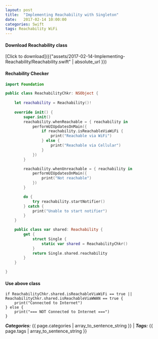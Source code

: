 ```yaml
---
layout: post
title:  "Implementing Reachability with Singleton"
date:   2017-02-14 10:00:00
categories: Swift
tags: Reachability WiFi
---
```


#### Download Reachability class

[Click to download]({{"assets/2017-02-14-Implementing-Reachability/Reachability.swift" | absolute_url }})

#### Rechability Checker

```swift
import Foundation

public class ReachabilityChkr: NSObject {
    
    let reachability = Reachability()!
    
    override init() {
        super.init()
        reachability.whenReachable = { reachability in
            performUIUpdatesOnMain({
                if reachability.isReachableViaWiFi {
                    print("Reachable via WiFi")
                } else {
                    print("Reachable via Cellular")
                }
            })
        }

        reachability.whenUnreachable = { reachability in
            performUIUpdatesOnMain({
                print("Not reachable")
            })
        }

        do {
            try reachability.startNotifier()
        } catch {
            print("Unable to start notifier")
        }
    }

    public class var shared: Reachability {
        get {
            struct Single {
                static var shared = ReachabilityChkr()
            }
            return Single.shared.reachability
        }
    }

}
```

#### Use above class

```
if ReachabilityChkr.shared.isReachableViaWiFi == true || ReachabilityChkr.shared.isReachableViaWWAN == true {
    print("Connected to Internet")    
} else {
    print("=== NOT Connected to Internet ===")
}
```

_**Categories:**_ {{ page.categories | array_to_sentence_string }} \| _**Tags:**_ {{ page.tags | array_to_sentence_string }}